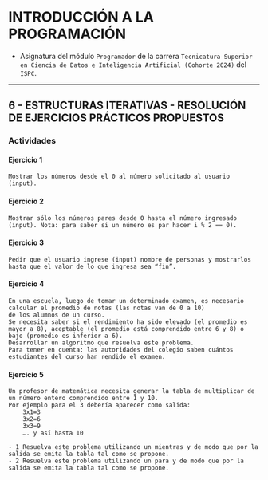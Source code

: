 # INTRODUCCIÓN A LA PROGRAMACIÓN
- Asignatura del módulo `Programador` de la carrera `Tecnicatura Superior en Ciencia de Datos e Inteligencia Artificial (Cohorte 2024)` del `ISPC`.

---

## 6 - ESTRUCTURAS ITERATIVAS - RESOLUCIÓN DE EJERCICIOS PRÁCTICOS PROPUESTOS

### Actividades

#### Ejercicio 1
```
Mostrar los números desde el 0 al número solicitado al usuario (input).
```

#### Ejercicio 2
```
Mostrar sólo los números pares desde 0 hasta el número ingresado (input). Nota: para saber si un número es par hacer i % 2 == 0).
```

#### Ejercicio 3
```
Pedir que el usuario ingrese (input) nombre de personas y mostrarlos hasta que el valor de lo que ingresa sea “fin”.
```

#### Ejercicio 4
```
En una escuela, luego de tomar un determinado examen, es necesario calcular el promedio de notas (las notas van de 0 a 10) 
de los alumnos de un curso.
Se necesita saber si el rendimiento ha sido elevado (el promedio es mayor a 8), aceptable (el promedio está comprendido entre 6 y 8) o bajo (promedio es inferior a 6).
Desarrollar un algoritmo que resuelva este problema.
Para tener en cuenta: las autoridades del colegio saben cuántos estudiantes del curso han rendido el examen.
```

#### Ejercicio 5
```
Un profesor de matemática necesita generar la tabla de multiplicar de un número entero comprendido entre 1 y 10.
Por ejemplo para el 3 debería aparecer como salida:
    3x1=3
    3x2=6
    3x3=9
    …. y así hasta 10

- 1 Resuelva este problema utilizando un mientras y de modo que por la salida se emita la tabla tal como se propone.
- 2 Resuelva este problema utilizando un para y de modo que por la salida se emita la tabla tal como se propone.
```
